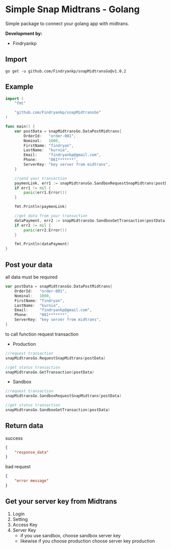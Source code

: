 # Simple Snap Midtrans - Golang
Simple package to connect your golang app with midtrans.

**Development by:** 
- Findryankp

## Import
```shell
go get -u github.com/Findryankp/snapMidtransGo@v1.0.2
```

## Example
```go
import (
	"fmt"

	"github.com/Findryankp/snapMidtransGo"
)

func main() {
	var postData = snapMidtransGo.DataPostMidtrans{
		OrderId:   "order-001",
		Nominal:   1000,
		FirstName: "findryan",
		LastName:  "kurnia",
		Email:     "findryankp@gmail.com",
		Phone:     "081*******",
		ServerKey: "key server from midtrans",
	}

	//send your transaction
	paymenLink, err1 := snapMidtransGo.SandboxRequestSnapMidtrans(postData)
	if err1 != nil {
		panic(err1.Error())
	}

	fmt.Println(paymenLink)

	//get data from your transaction
	dataPayment, err2 := snapMidtransGo.SandboxGetTransaction(postData)
	if err2 != nil {
		panic(err2.Error())
	}

	fmt.Println(dataPayment)
}
```

## Post your data
all data must be required

```go
var postData = snapMidtransGo.DataPostMidtrans{
    OrderId:   "order-001",
    Nominal:   1000,
    FirstName: "findryan",
    LastName:  "kurnia",
    Email:     "findryankp@gmail.com",
    Phone:     "081*******",
    ServerKey: "key server from midtrans",
}
```

to call function request transaction
- Production
```go
//request transaction
snapMidtransGo.RequestSnapMidtrans(postData)

//get status transaction
snapMidtransGo.GetTransaction(postData)
```

- Sandbox
```go
//request transaction
snapMidtransGo.SandboxRequestSnapMidtrans(postData)

//get status transaction
snapMidtransGo.SandboxGetTransaction(postData)
```


## Return data
success
```json
{
    "response_data"
}
```
bad request
```json
{
    "error message"
}
```
## Get your server key from Midtrans
1. Login
2. Setting
3. Access Key
4. Server Key
   - if you use sandbox, choose sandbox server key
   - likewise if you choose production choose server key production
